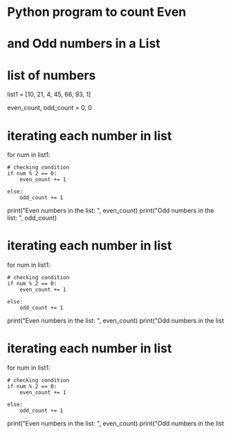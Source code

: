 # Python program to count Even
# and Odd numbers in a List

# list of numbers
list1 = [10, 21, 4, 45, 66, 93, 1]

even_count, odd_count = 0, 0

# iterating each number in list
for num in list1:

	# checking condition
	if num % 2 == 0:
		even_count += 1

	else:
		odd_count += 1

print("Even numbers in the list: ", even_count)
print("Odd numbers in the list: ", odd_count)

# iterating each number in list
for num in list1:

	# checking condition
	if num % 2 == 0:
		even_count += 1

	else:
		odd_count += 1

print("Even numbers in the list: ", even_count)
print("Odd numbers in the list

# iterating each number in list
for num in list1:

	# checking condition
	if num % 2 == 0:
		even_count += 1

	else:
		odd_count += 1

print("Even numbers in the list: ", even_count)
print("Odd numbers in the list
